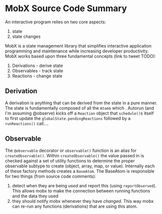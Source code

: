 # MobX Source Code Summary

An interactive program relies on two core aspects:
1. state
2. state changes

MobX is a state management library that simplifies interactive application programming and maintenance while increasing developer productivity. MobX works based upon three fundamental concepts (link to tweet TODO):
1. Derivations - derive state
2. Observables - track state
3. Reactions - change state

## Derivation

A derivation is anything that can be derived from the state in a pure manner. The state is fundamentally composed of all the `Atom`s which . 
Autorun (and I'm assuming @observe) kicks off a `Reaction` object that `schedule()`s itself to first update the `globalState.pendingReactions` followed by a `runReactions()` call....

## Observable

The `@observable` decorator or `observable()` function is an alias for `createObservable()`. Within `createObservable()` the value passed in is checked against a set of utility functions to determine the proper observable subtype to create (object, array, map, or value). Internally each of these factory methods creates a `BaseAtom`. The BaseAtom is responsible for two things (from source code comments):

1. detect when they are being _used_ and report this (using `reportObserved`). This allows mobx to make the connection between running functions and the data they used
2. they should notify mobx whenever they have _changed_. This way mobx can re-run any functions (derivations) that are using this atom.
